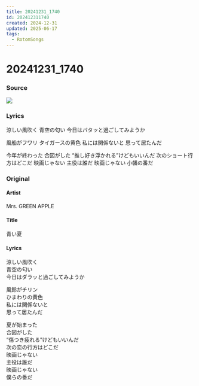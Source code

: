 ```yaml
---
title: 20241231_1740
id: 202412311740
created: 2024-12-31
updated: 2025-06-17
tags:
  - RotomSongs
---
```

# 20241231_1740

### Source

![](https://x.com/Starlystrongest/status/1874012864291495945)

### Lyrics

涼しい風吹く
青空の匂い
今日はバタッと過ごしてみようか

風船がフワリ
タイガースの黄色
私には関係ないと
思って居たんだ

今年が終わった
合図がした
“推し好き浮かれる”けどもいいんだ
次のショート行方はどこだ
映画じゃない
主役は誰だ
映画じゃない
小幡の番だ

### Original

#### Artist

Mrs. GREEN APPLE

#### Title

青い夏

#### Lyrics

涼しい風吹く  
青空の匂い  
今日はダラッと過ごしてみようか  
  
風鈴がチリン  
ひまわりの黄色  
私には関係ないと  
思って居たんだ  
  
夏が始まった  
合図がした  
“傷つき疲れる”けどもいいんだ  
次の恋の行方はどこだ  
映画じゃない  
主役は誰だ  
映画じゃない  
僕らの番だ  
